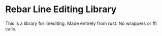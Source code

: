 # Rebar Line Editing Library
This is a library for linediting. Made entirely from rust. No wrappers or ffi calls.
